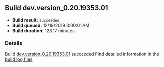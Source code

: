 ## Build dev.version_0.20.19353.01
- **Build result:** `succeeded`
- **Build queued:** 12/19/2019 3:00:01 AM
- **Build duration:** 123.17 minutes
### Details
Build [dev.version_0.20.19353.01](https://winappstudio.visualstudio.com/web/build.aspx?pcguid=a4ef43be-68ce-4195-a619-079b4d9834c2&builduri=vstfs%3a%2f%2f%2fBuild%2fBuild%2f32407) succeeded
Find detailed information in the [build log files]()
